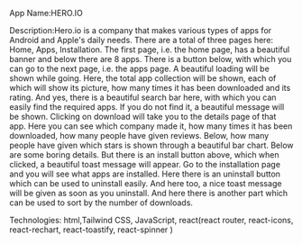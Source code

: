 App Name:HERO.IO

Description:Hero.io is a company that makes various types of apps for Android and Apple's daily needs. There are a total of three pages here: Home, Apps, Installation. The first page, i.e. the home page, has a beautiful banner and below there are 8 apps. There is a button below, with which you can go to the next page, i.e. the apps page. A beautiful loading will be shown while going. Here, the total app collection will be shown, each of which will show its picture, how many times it has been downloaded and its rating. And yes, there is a beautiful search bar here, with which you can easily find the required apps. If you do not find it, a beautiful message will be shown. Clicking on download will take you to the details page of that app. Here you can see which company made it, how many times it has been downloaded, how many people have given reviews. Below, how many people have given which stars is shown through a beautiful bar chart. Below are some boring details. But there is an install button above, which when clicked, a beautiful toast message will appear. Go to the installation page and you will see what apps are installed. Here there is an uninstall button which can be used to uninstall easily. And here too, a nice toast message will be given as soon as you uninstall. And here there is another part which can be used to sort by the number of downloads.


Technologies: html,Tailwind CSS, JavaScript, react(react router, react-icons, react-rechart, react-toastify, react-spinner )